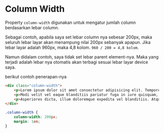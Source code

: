 # Column Width

Property `column-width` digunakan untuk mengatur jumlah column berdasarkan lebar column.

Sebagai contoh, apabila saya set lebar column nya sebesar 200px, maka seluruh lebar layar akan menampung nilai 200px sebanyak apapun. Jika lebar layar adalah 960px, maka 4,8 kolom. `960 / 200 = 4,8 kolom`.

Namun didalam contoh, saya tidak set lebar parent element-nya. Maka yang terjadi adalah lebar nya otomatis akan terbagi sesuai lebar layar device saya.

berikut contoh penerapan-nya

```html
<div class="column-width">
    <p>Lorem ipsum dolor sit amet consectetur adipisicing elit. Tempore expedita provident fugiat quod dolores amet tenetur labore neque voluptates libero. Quisquam vitae voluptatem dignissimos impedit unde maiores tenetur deleniti rerum.</p>
    <p>Modi velit vel eaque blanditiis pariatur fuga in iure quisquam, delectus error, dolorum alias ipsa tempora. Impedit veniam iste nihil explicabo laudantium, ab distinctio reprehenderit assumenda magnam iure, ullam reiciendis!</p>
    <p>Asperiores dicta, illum doloremque expedita vel blanditiis. Atque culpa ducimus, eum veniam pariatur, animi necessitatibus, exercitationem corporis dolores dolorem et officiis eius laborum. Eaque sequi obcaecati dolore nesciunt sint corporis.</p>
</div>
```

```css
.column-width {
    column-width: 200px;
    margin: 1em;
}
```